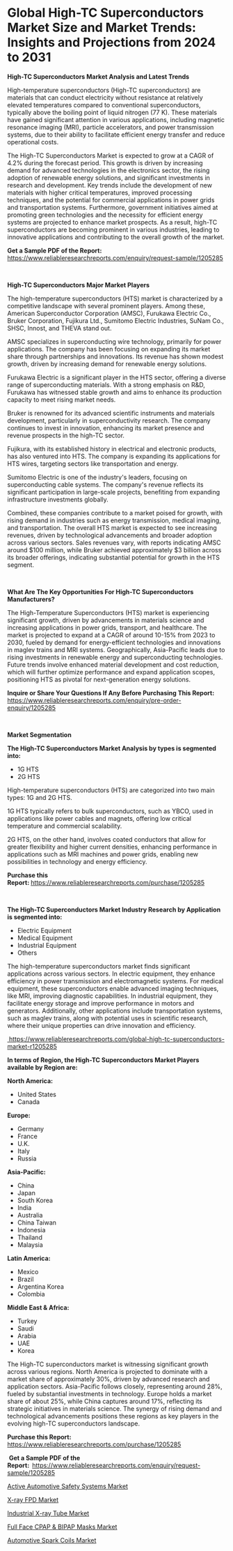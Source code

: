 <p><h1>Global High-TC Superconductors Market Size and Market Trends: Insights and Projections from 2024 to 2031</h1></p><p><strong>High-TC Superconductors Market Analysis and Latest Trends</strong></p>
<p><p>High-temperature superconductors (High-TC superconductors) are materials that can conduct electricity without resistance at relatively elevated temperatures compared to conventional superconductors, typically above the boiling point of liquid nitrogen (77 K). These materials have gained significant attention in various applications, including magnetic resonance imaging (MRI), particle accelerators, and power transmission systems, due to their ability to facilitate efficient energy transfer and reduce operational costs.</p><p>The High-TC Superconductors Market is expected to grow at a CAGR of 4.2% during the forecast period. This growth is driven by increasing demand for advanced technologies in the electronics sector, the rising adoption of renewable energy solutions, and significant investments in research and development. Key trends include the development of new materials with higher critical temperatures, improved processing techniques, and the potential for commercial applications in power grids and transportation systems. Furthermore, government initiatives aimed at promoting green technologies and the necessity for efficient energy systems are projected to enhance market prospects. As a result, high-TC superconductors are becoming prominent in various industries, leading to innovative applications and contributing to the overall growth of the market.</p></p>
<p><strong>Get a Sample PDF of the Report:&nbsp;</strong> <a href="https://www.reliableresearchreports.com/enquiry/request-sample/1205285?utm_campaign=8&utm_medium=2&utm_source=Github&utm_content=ia&utm_term=31122024&utm_id=high-tc-superconductors">https://www.reliableresearchreports.com/enquiry/request-sample/1205285</a></p>
<p>&nbsp;</p>
<p><strong>High-TC Superconductors Major Market Players</strong></p>
<p><p>The high-temperature superconductors (HTS) market is characterized by a competitive landscape with several prominent players. Among these, American Superconductor Corporation (AMSC), Furukawa Electric Co., Bruker Corporation, Fujikura Ltd., Sumitomo Electric Industries, SuNam Co., SHSC, Innost, and THEVA stand out.</p><p>AMSC specializes in superconducting wire technology, primarily for power applications. The company has been focusing on expanding its market share through partnerships and innovations. Its revenue has shown modest growth, driven by increasing demand for renewable energy solutions. </p><p>Furukawa Electric is a significant player in the HTS sector, offering a diverse range of superconducting materials. With a strong emphasis on R&D, Furukawa has witnessed stable growth and aims to enhance its production capacity to meet rising market needs.</p><p>Bruker is renowned for its advanced scientific instruments and materials development, particularly in superconductivity research. The company continues to invest in innovation, enhancing its market presence and revenue prospects in the high-TC sector.</p><p>Fujikura, with its established history in electrical and electronic products, has also ventured into HTS. The company is expanding its applications for HTS wires, targeting sectors like transportation and energy.</p><p>Sumitomo Electric is one of the industry's leaders, focusing on superconducting cable systems. The company's revenue reflects its significant participation in large-scale projects, benefiting from expanding infrastructure investments globally.</p><p>Combined, these companies contribute to a market poised for growth, with rising demand in industries such as energy transmission, medical imaging, and transportation. The overall HTS market is expected to see increasing revenues, driven by technological advancements and broader adoption across various sectors. Sales revenues vary, with reports indicating AMSC around $100 million, while Bruker achieved approximately $3 billion across its broader offerings, indicating substantial potential for growth in the HTS segment.</p></p>
<p>&nbsp;</p>
<p><strong>What Are The Key Opportunities For High-TC Superconductors Manufacturers?</strong></p>
<p><p>The High-Temperature Superconductors (HTS) market is experiencing significant growth, driven by advancements in materials science and increasing applications in power grids, transport, and healthcare. The market is projected to expand at a CAGR of around 10-15% from 2023 to 2030, fueled by demand for energy-efficient technologies and innovations in maglev trains and MRI systems. Geographically, Asia-Pacific leads due to rising investments in renewable energy and superconducting technologies. Future trends involve enhanced material development and cost reduction, which will further optimize performance and expand application scopes, positioning HTS as pivotal for next-generation energy solutions.</p></p>
<p><strong>Inquire or Share Your Questions If Any Before Purchasing This Report:</strong> <a href="https://www.reliableresearchreports.com/enquiry/pre-order-enquiry/1205285?utm_campaign=8&utm_medium=2&utm_source=Github&utm_content=ia&utm_term=31122024&utm_id=high-tc-superconductors">https://www.reliableresearchreports.com/enquiry/pre-order-enquiry/1205285</a></p>
<p>&nbsp;</p>
<p><strong>Market Segmentation</strong></p>
<p><strong>The High-TC Superconductors Market Analysis by types is segmented into:</strong></p>
<p><ul><li>1G HTS</li><li>2G HTS</li></ul></p>
<p><p>High-temperature superconductors (HTS) are categorized into two main types: 1G and 2G HTS. </p><p>1G HTS typically refers to bulk superconductors, such as YBCO, used in applications like power cables and magnets, offering low critical temperature and commercial scalability. </p><p>2G HTS, on the other hand, involves coated conductors that allow for greater flexibility and higher current densities, enhancing performance in applications such as MRI machines and power grids, enabling new possibilities in technology and energy efficiency.</p></p>
<p><strong>Purchase this Report:&nbsp;</strong><a href="https://www.reliableresearchreports.com/purchase/1205285?utm_campaign=8&utm_medium=2&utm_source=Github&utm_content=ia&utm_term=31122024&utm_id=high-tc-superconductors">https://www.reliableresearchreports.com/purchase/1205285</a></p>
<p>&nbsp;</p>
<p><strong>The High-TC Superconductors Market Industry Research by Application is segmented into:</strong></p>
<p><ul><li>Electric Equipment</li><li>Medical Equipment</li><li>Industrial Equipment</li><li>Others</li></ul></p>
<p><p>The high-temperature superconductors market finds significant applications across various sectors. In electric equipment, they enhance efficiency in power transmission and electromagnetic systems. For medical equipment, these superconductors enable advanced imaging techniques, like MRI, improving diagnostic capabilities. In industrial equipment, they facilitate energy storage and improve performance in motors and generators. Additionally, other applications include transportation systems, such as maglev trains, along with potential uses in scientific research, where their unique properties can drive innovation and efficiency.</p></p>
<p><a href="https://www.reliableresearchreports.com/global-high-tc-superconductors-market-r1205285?utm_campaign=8&utm_medium=2&utm_source=Github&utm_content=ia&utm_term=31122024&utm_id=high-tc-superconductors">&nbsp;https://www.reliableresearchreports.com/global-high-tc-superconductors-market-r1205285</a></p>
<p><strong>In terms of Region, the High-TC Superconductors Market Players available by Region are:</strong></p>
<p>
    <p> <strong> North America: </strong>
        <ul>
            <li>United States</li>
            <li>Canada</li>
        </ul>
        </p> 
    <p> <strong> Europe: </strong>
        <ul>
            <li>Germany</li>
            <li>France</li>
            <li>U.K.</li>
            <li>Italy</li>
            <li>Russia</li>
        </ul>
        </p> 
    <p> <strong> Asia-Pacific: </strong>
        <ul>
            <li>China</li>
            <li>Japan</li>
            <li>South Korea</li>
            <li>India</li>
            <li>Australia</li>
            <li>China Taiwan</li>
            <li>Indonesia</li>
            <li>Thailand</li>
            <li>Malaysia</li>
        </ul>
        </p> 
    <p> <strong> Latin America: </strong>
        <ul>
            <li>Mexico</li>
            <li>Brazil</li>
            <li>Argentina Korea</li>
            <li>Colombia</li>
        </ul>
        </p> 
    <p> <strong> Middle East & Africa: </strong>
        <ul>
            <li>Turkey</li>
            <li>Saudi</li>
            <li>Arabia</li>
            <li>UAE</li>
            <li>Korea</li>
        </ul>
    </p>
    </p>
<p><p>The High-TC superconductors market is witnessing significant growth across various regions. North America is projected to dominate with a market share of approximately 30%, driven by advanced research and application sectors. Asia-Pacific follows closely, representing around 28%, fueled by substantial investments in technology. Europe holds a market share of about 25%, while China captures around 17%, reflecting its strategic initiatives in materials science. The synergy of rising demand and technological advancements positions these regions as key players in the evolving high-TC superconductors landscape.</p></p>
<p><strong>Purchase this Report: </strong><a href="https://www.reliableresearchreports.com/purchase/1205285?utm_campaign=8&utm_medium=2&utm_source=Github&utm_content=ia&utm_term=31122024&utm_id=high-tc-superconductors">https://www.reliableresearchreports.com/purchase/1205285</a></p>
<p>&nbsp;<strong>Get a Sample PDF of the Report:&nbsp;&nbsp;</strong><a href="https://www.reliableresearchreports.com/enquiry/request-sample/1205285?utm_campaign=8&utm_medium=2&utm_source=Github&utm_content=ia&utm_term=31122024&utm_id=high-tc-superconductors">https://www.reliableresearchreports.com/enquiry/request-sample/1205285</a></p>
<p><strong></strong></p>
<p><p><a href="https://github.com/NargisHussain432/Market-Research-Report-List-1/blob/main/active-automotive-safety-systems-market.md?utm_campaign=8&utm_medium=2&utm_source=Github&utm_content=ia&utm_term=31122024&utm_id=high-tc-superconductors">Active Automotive Safety Systems Market</a></p><p><a href="https://github.com/oliveroste6/Market-Research-Report-List-1/blob/main/x-ray-fpd-market.md?utm_campaign=8&utm_medium=2&utm_source=Github&utm_content=ia&utm_term=31122024&utm_id=high-tc-superconductors">X-ray FPD Market</a></p><p><a href="https://github.com/FahadAhmed223/Market-Research-Report-List-1/blob/main/industrial-x-ray-tube-market.md?utm_campaign=8&utm_medium=2&utm_source=Github&utm_content=ia&utm_term=31122024&utm_id=high-tc-superconductors">Industrial X-ray Tube Market</a></p><p><a href="https://github.com/angelajermaine/Market-Research-Report-List-5/blob/main/full-face-cpap-bipap-masks-market.md?utm_campaign=8&utm_medium=2&utm_source=Github&utm_content=ia&utm_term=31122024&utm_id=high-tc-superconductors">Full Face CPAP & BIPAP Masks Market</a></p><p><a href="https://github.com/sherikacas30/Market-Research-Report-List-1/blob/main/automotive-spark-coils-market.md?utm_campaign=8&utm_medium=2&utm_source=Github&utm_content=ia&utm_term=31122024&utm_id=high-tc-superconductors">Automotive Spark Coils Market</a></p></p>
